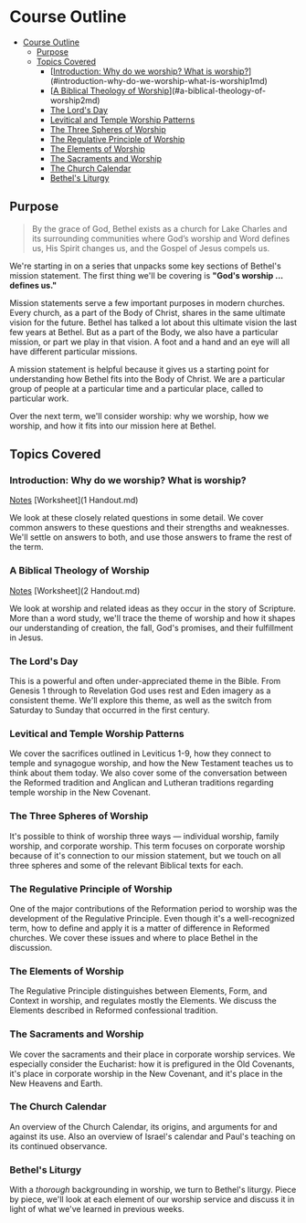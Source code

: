 #  Course Outline

<!-- TOC depthFrom:1 depthTo:6 withLinks:1 updateOnSave:1 orderedList:0 -->

- [Course Outline](#course-outline)
	- [Purpose](#purpose)
	- [Topics Covered](#topics-covered)
		- [[Introduction: Why do we worship? What is worship?](1.md)](#introduction-why-do-we-worship-what-is-worship1md)
		- [[A Biblical Theology of Worship](2.md)](#a-biblical-theology-of-worship2md)
		- [The Lord's Day](#the-lords-day)
		- [Levitical and Temple Worship Patterns](#levitical-and-temple-worship-patterns)
		- [The Three Spheres of Worship](#the-three-spheres-of-worship)
		- [The Regulative Principle of Worship](#the-regulative-principle-of-worship)
		- [The Elements of Worship](#the-elements-of-worship)
		- [The Sacraments and Worship](#the-sacraments-and-worship)
		- [The Church Calendar](#the-church-calendar)
		- [Bethel's Liturgy](#bethels-liturgy)

<!-- /TOC -->

## Purpose

> By the grace of God, Bethel exists as a church for Lake Charles and its surrounding communities where God’s worship and Word defines us, His Spirit changes us, and the Gospel of Jesus compels us.

We're starting in on a series that unpacks some key sections of Bethel's mission statement. The first thing we'll be covering is **"God's worship ... defines us."**

Mission statements serve a few important purposes in modern churches. Every church, as a part of the Body of Christ, shares in the same ultimate vision for the future. Bethel has talked a lot about this ultimate vision the last few years at Bethel. But as a part of the Body, we also have a particular mission, or part we play in that vision. A foot and a hand and an eye will all have different particular missions.

A mission statement is helpful because it gives us a starting point for understanding how Bethel fits into the Body of Christ. We are a particular group of people at a particular time and a particular place, called to particular work.

Over the next term, we'll consider worship: why we worship, how we worship, and how it fits into our mission here at Bethel.

## Topics Covered

### Introduction: Why do we worship? What is worship?

[Notes](1.md)
[Worksheet](1 Handout.md)

We look at these closely related questions in some detail. We cover common answers to these questions and their strengths and weaknesses. We'll settle on answers to both, and use those answers to frame the rest of the term.

### A Biblical Theology of Worship

[Notes](2.md)
[Worksheet](2 Handout.md)

We look at worship and related ideas as they occur in the story of Scripture. More than a word study, we'll trace the theme of worship and how it shapes our understanding of creation, the fall, God's promises, and their fulfillment in Jesus.

### The Lord's Day

This is a powerful and often under-appreciated theme in the Bible. From Genesis 1 through to Revelation God uses rest and Eden imagery as a consistent theme. We'll explore this theme, as well as the switch from Saturday to Sunday that occurred in the first century.

### Levitical and Temple Worship Patterns

We cover the sacrifices outlined in Leviticus 1-9, how they connect to temple and synagogue worship, and how the New Testament teaches us to think about them today. We also cover some of the conversation between the Reformed tradition and Anglican and Lutheran traditions regarding temple worship in the New Covenant.

### The Three Spheres of Worship

It's possible to think of worship three ways — individual worship, family worship, and corporate worship. This term focuses on corporate worship because of it's connection to our mission statement, but we touch on all three spheres and some of the relevant Biblical texts for each.

### The Regulative Principle of Worship

One of the major contributions of the Reformation period to worship was the development of the Regulative Principle. Even though it's a well-recognized term, how to define and apply it is a matter of difference in Reformed churches. We cover these issues and where to place Bethel in the discussion.

### The Elements of Worship

The Regulative Principle distinguishes between Elements, Form, and Context in worship, and regulates mostly the Elements. We discuss the Elements described in Reformed confessional tradition.

### The Sacraments and Worship

We cover the sacraments and their place in corporate worship services. We especially consider the Eucharist: how it is prefigured in the Old Covenants, it's place in corporate worship in the New Covenant, and it's place in the New Heavens and Earth.

### The Church Calendar

An overview of the Church Calendar, its origins, and arguments for and against its use. Also an overview of Israel's calendar and Paul's teaching on its continued observance.

###  Bethel's Liturgy

With a _thorough_ backgrounding in worship, we turn to Bethel's liturgy. Piece by piece, we'll look at each element of our worship service and discuss it in light of what we've learned in previous weeks.
